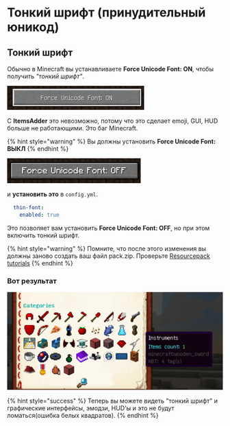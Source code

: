 # Тонкий шрифт \(принудительный юникод\)

## Тонкий шрифт

Обычно в Minecraft вы устанавливаете **Force Unicode Font: ON**, чтобы получить _"тонкий шрифт"_.

![](../../../.gitbook/assets/immagine%20%284%29.png)


С **ItemsAdder** это невозможно, потому что это сделает emoji, GUI, HUD больше не работающими. Это баг Minecraft.

{% hint style="warning" %}
Вы должны установить **Force Unicode Font: ВЫКЛ**
{% endhint %}

![](../../../.gitbook/assets/immagine%20%283%29.png)

и **установить это** в `config.yml`.

```yaml
  thin-font:
    enabled: true
```

Это позволяет вам установить **Force Unicode Font: OFF**, но при этом включить тонкий шрифт.

{% hint style="warning" %}
Помните, что после этого изменения вы должны заново создать ваш файл pack.zip.
Проверьте [Resourcepack tutorials](../../resourcepack-hosting/)
{% endhint %}

### Вот результат

![](../../../.gitbook/assets/immagine%20%286%29.png)

{% hint style="success" %}
Теперь вы можете видеть "тонкий шрифт" и графические интерфейсы, эмодзи, HUD'ы и это не будут ломаться\(ошибка белых квадратов\).
{% endhint %}

